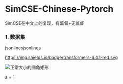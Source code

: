 # SimCSE-Chinese-Pytorch
SimCSE在中文上的复现，有监督+无监督



### 1. 数据集

jsonlinesjsonlines

https://img.shields.io/badge/transformers-4.4.1-red.svg



![正常大小的圆角矩形](https://img.shields.io/badge/language-swift-green.svg)




a = 1







